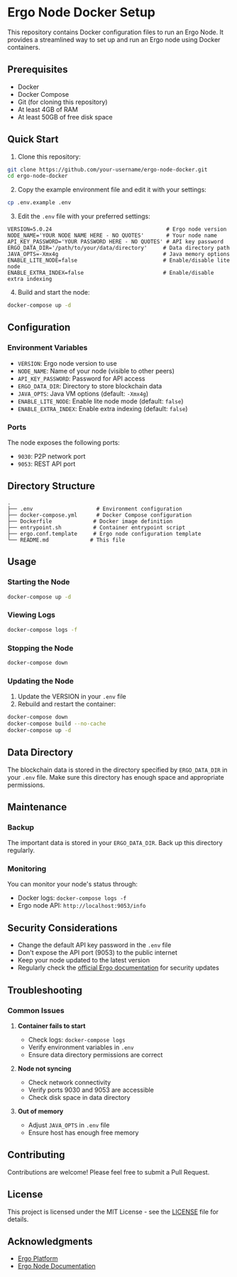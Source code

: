 # Ergo Node Docker Setup

This repository contains Docker configuration files to run an Ergo Node. It provides a streamlined way to set up and run an Ergo node using Docker containers.

## Prerequisites

- Docker
- Docker Compose
- Git (for cloning this repository)
- At least 4GB of RAM
- At least 50GB of free disk space

## Quick Start

1. Clone this repository:
```bash
git clone https://github.com/your-username/ergo-node-docker.git
cd ergo-node-docker
```

2. Copy the example environment file and edit it with your settings:
```bash
cp .env.example .env
```

3. Edit the `.env` file with your preferred settings:
```
VERSION=5.0.24                                    # Ergo node version
NODE_NAME='YOUR NODE NAME HERE - NO QUOTES'       # Your node name
API_KEY_PASSWORD='YOUR PASSWORD HERE - NO QUOTES' # API key password
ERGO_DATA_DIR='/path/to/your/data/directory'     # Data directory path
JAVA_OPTS=-Xmx4g                                 # Java memory options
ENABLE_LITE_NODE=false                           # Enable/disable lite node
ENABLE_EXTRA_INDEX=false                         # Enable/disable extra indexing
```

4. Build and start the node:
```bash
docker-compose up -d
```

## Configuration

### Environment Variables

- `VERSION`: Ergo node version to use
- `NODE_NAME`: Name of your node (visible to other peers)
- `API_KEY_PASSWORD`: Password for API access
- `ERGO_DATA_DIR`: Directory to store blockchain data
- `JAVA_OPTS`: Java VM options (default: `-Xmx4g`)
- `ENABLE_LITE_NODE`: Enable lite node mode (default: `false`)
- `ENABLE_EXTRA_INDEX`: Enable extra indexing (default: `false`)

### Ports

The node exposes the following ports:
- `9030`: P2P network port
- `9053`: REST API port

## Directory Structure

```
.
├── .env                    # Environment configuration
├── docker-compose.yml      # Docker Compose configuration
├── Dockerfile             # Docker image definition
├── entrypoint.sh          # Container entrypoint script
├── ergo.conf.template     # Ergo node configuration template
└── README.md             # This file
```

## Usage

### Starting the Node

```bash
docker-compose up -d
```

### Viewing Logs

```bash
docker-compose logs -f
```

### Stopping the Node

```bash
docker-compose down
```

### Updating the Node

1. Update the VERSION in your `.env` file
2. Rebuild and restart the container:
```bash
docker-compose down
docker-compose build --no-cache
docker-compose up -d
```

## Data Directory

The blockchain data is stored in the directory specified by `ERGO_DATA_DIR` in your `.env` file. Make sure this directory has enough space and appropriate permissions.

## Maintenance

### Backup

The important data is stored in your `ERGO_DATA_DIR`. Back up this directory regularly.

### Monitoring

You can monitor your node's status through:
- Docker logs: `docker-compose logs -f`
- Ergo node API: `http://localhost:9053/info`

## Security Considerations

- Change the default API key password in the `.env` file
- Don't expose the API port (9053) to the public internet
- Keep your node updated to the latest version
- Regularly check the [official Ergo documentation](https://docs.ergoplatform.com/) for security updates

## Troubleshooting

### Common Issues

1. **Container fails to start**
   - Check logs: `docker-compose logs`
   - Verify environment variables in `.env`
   - Ensure data directory permissions are correct

2. **Node not syncing**
   - Check network connectivity
   - Verify ports 9030 and 9053 are accessible
   - Check disk space in data directory

3. **Out of memory**
   - Adjust `JAVA_OPTS` in `.env` file
   - Ensure host has enough free memory

## Contributing

Contributions are welcome! Please feel free to submit a Pull Request.

## License

This project is licensed under the MIT License - see the [LICENSE](LICENSE) file for details.

## Acknowledgments

- [Ergo Platform](https://ergoplatform.org/)
- [Ergo Node Documentation](https://docs.ergoplatform.com/node/)